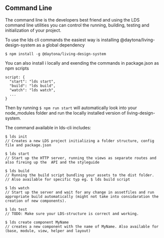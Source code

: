## Command Line
The command line is the developers best friend and using the LDS command line utilities you can control the running, building, testing and initialization of your project.

To use the lds cli commands the easiest way is installing @daytona/living-design-system as a global dependency

```
$ npm install -g @daytona/living-design-system
```

You can also install i locally and exending the commands in package.json as npm scripts
```
script: {
  "start": "lds start",
  "build": "lds build",
  "watch": "lds watch",
  ...
}

```
Then by running ```$ npm run start``` will automatically look into your node_modules folder and run the locally installed version of living-design-system.


The command available in lds-cli includes:
```
$ lds init
// Creates a new LDS project initializing a folder structure, config file and package.json

$ lds start       
// Start up the HTTP server, running the views as separate routes and also fireing up the  API and the styleguide

$ lds build
// Running the build script bundling your assets to the dist folder.
// Also available for specific typ eg. $ lds build script

$ lds watch
// Start up the server and wait for any change in assetfiles and run appropriate build automatically (might not take into considaration the creation of new components).

$ lds test
// TODO: Make sure your LDS-structure is correct and working.

$ lds create component MyName
// creates a new component with the name of MyName. Also available for (base, module, view, helper and layout)

